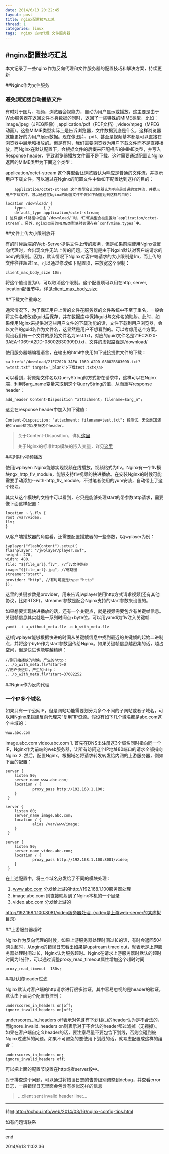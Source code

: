 ```yaml
---
date: 2014/6/13 20:22:45  
layout: post
title: nginx配置技巧汇总
thread: 1
categories: linux
tags:  nginx 方向代理 文件服务器
---
```


#nginx配置技巧汇总
----

本文记录了一些nginx作为反向代理和文件服务器的配置技巧和解决方案，持续更新

##Nginx作为文件服务

### 避免浏览器自动播放文件

 有时对于图片、视频，浏览器会视能力，自动为用户显示或播放。这主要是由于Web服务器在返回文件本身数据的同时，返回了一些特殊的MIME类型，比如：image/jpeg（JPEG图像）,application/pdf（PDF文档）,video/mpeg（MPEG动画）。这些MIMIE类型实际上是告诉浏览器，文件数据到底是什么，这样浏览器就能更好的为用户展示数据。现在像图片、pdf、甚至是视频基本都是可以直接在浏览器中展示和播放的。但是有时，我们需要浏览器为用户下载文件而不是直接播放，而Nginx在默认配置下，会根据文件的后缀来匹配相应的MIME类型，并写入Response header，导致浏览器播放文件而不是下载，这时需要通过配置让Nginx返回的MIME类型为下面这个类型：

application/octet-stream 这个类型会让浏览器认为响应是普通的文件流，并提示用户下载文件。可以通过在Nginx的配置文件中做如下配置达到这样的目的：

		application/octet-stream 这个类型会让浏览器认为响应是普通的文件流，并提示用户下载文件。可以通过在Nginx的配置文件中做如下配置达到这样的目的：
	
	location /download/ {
	    types        { }
	    default_type application/octet-stream;
	} 这样当Url路径中包含`/download/`时，MIME类型会被重置为`application/octet-stream`。另外，nginx自带的MIME类型映射表保存在`conf/mime.types`中。

##文件上传大小限制放开

有的时候后端的Web-Server提供文件上传的服务，但是如果前端使用Nginx做反向代理时，会出现文件无法上传的问题，这可能是由于Ngxin默认对客户端请求的body的限制。因为，默认情况下Nginx对客户端请求的大小限制是1m，而上传的文件往往超过1m。可以通过修改如下配置项，来放宽这个限制：

	client_max_body_size 10m;

将这个值设置为0，可以取消这个限制。这个配置项可以用在http, server, location配置节中。详见[client_max_body_size](http://nginx.org/en/docs/http/ngx_http_core_module.html#client_max_body_size)

##下载文件重命名

通常情况下，为了保证用户上传的文件在服务器的文件系统中不至于重名，一般会将文件名修改成guid后保存，并在数据库中保持guid与文件名的映射。此时，如果使用Nginx来提供对这些用户文件的下载功能的话，文件下载到用户浏览器，会以文件的guid名作为文件名，这显然是用户不想看到的。可以考虑用这个方案。 假设我们有一个文件的原始文件名为test.txt，对应的guid文件名是21EC2020-3AEA-1069-A2DD-08002B30309D.txt，文件的虚拟路径是/download/

使用服务器端编程语言，在输出的html中使用如下链接提供文件的下载：

	<a href="/download/21EC2020-3AEA-1069-A2DD-08002B30309D.txt?n=test.txt" target='_blank'>下载test.txt</a>

可以看到，将原始文件名以QueryString的方式带在请求中，这样可以在Nginx端，利用$arg_name变量来取到这个QueryString的值，从而重写response header：

	add_header Content-Disposition "attachment; filename=$arg_n";

这会在response header中加入如下键值：

	Content-Disposition: "attachment; filename=test.txt"; 经测试，无论是IE还是Chrome都可以支持这个header。


> 关于Content-Disposition，详见[这里](http://www.w3.org/Protocols/rfc2616/rfc2616-sec19.html#sec19.5.1)
> 
> 关于Nginx的标准http模块的嵌入变量，详见[这里](http://nginx.org/en/docs/http/ngx_http_core_module.html#variables)

##提供flv视频播放

使用jwplayer+Nginx能够实现视频在线播放，视频格式为flv。Nginx有一个flv模块ngx_http_flv_module，能够支持flv视频的快进播放。在安装Nginx的时候可能需要手动添加--with-http_flv_module，不过笔者使用的yum安装，自动带上了这个模块。

其实从这个模块的文档中可以看到，它只是能够处理start的带参数http请求，需要像下面这样配置：

	location ~ \.flv {
	root /var/video;
	flv;
	}

从客户端播放器的角度看，还需要配置播放器的一些参数，以jwplayer为例：

	jwplayer("flashContent").setup({
	flashplayer: "/jwplayer/player.swf",
	height: 270,
	width: 480,
	file: "${file_url}.flv", //flv文件路径
	image:"${file_url}.jpg", //缩略图
	streamer:"start",
	provider: "http", //有时可能是type:"http"
	});

这里的关键参数是provider，用来告诉jwplayer使用http方式请求视频(还有其他协议，比如RTSP)，streamer参数是配合Nginx支持的start参数来设置的。

如果想要实现快进播放的话，还有一个关键点，就是视频需要包含有关键帧信息。关键帧信息其实就是一系列时间点+byte位。可以用yamdi为flv注入关键帧:

	yamdi -i a_without_meta.flv -o b_with_meta.flv

这样jwplayer能够根据快进的时间从关键帧信息中找到最近的关键帧的起始二进制点，并将这个byte作为start参数回传给Nginx。如果关键帧信息越密集的话，越占空间，但是快进也能够越精确：

	//刚开始播放的时候，产生的http：
	.../b_with_meta.flv?start=0
	//用户快进后，产生的http：
	.../b_with_meta.flv?start=37682252

##Nginx作为反向代理

### 一个IP多个域名 

 如果只有一个公网IP，但是网站功能需要划分为多个不同的子网站或者子域名，可以用Nginx来搭建反向代理来“复用”IP资源。假设有如下几个域名都是abc.com这个主域的：

	www.abc.com
image.abc.com
video.abc.com 1.	首先在DNS出注册这3个域名同时指向同一个IP，Nginx作为前端的web服务器，让所有访问这个IP地址80端口的请求全部指向Nginx 2.	然后，配置Nginx，根据域名将请求转发转发给内网的上游服务器，例如下面的配置：

	server {
        listen 80;
        server_name www.abc.com;
        location / {
                proxy_pass http://192.168.1.100;
        }
     }

	server {
        listen 80;
        server_name image.abc.com;
        location / {
                alias /var/www/image;
        }
     }

	server {
        listen 80;
        server_name video.abc.com;
        location / {
                proxy_pass http://192.168.1.100:8081/video;
        }
     }

在上述配置中，将三个域名分发给了不同的模块处理：

1. www.abc.com 分发给上游的http://192.168.1.100服务器处理
2. image.abc.com 则直接映射到了Nginx本机的一个目录
3. video.abc.com 分发给上游的

http://192.168.1.100:8081/video服务器处理（video是上游web-server的某虚拟目录)

##上游服务器超时

Nginx作为反向代理的时候，如果上游服务器处理时间过长的话，有时会返回504网关超时，从nginx的错误日志看出如果是upstream timed out，就表示是上游服务器处理时间过长，Nginx认为服务超时。Nginx在请求上游服务器时默认的超时时间为1分钟，可以通过调整proxy_read_timeout属性增加这个超时时间

	proxy_read_timeout	180s;

##默认的header过滤

Nginx默认对客户端的http请求进行很多验证，其中容易忽视的是header的验证，默认由下面两个配置节控制：

	underscores_in_headers on|off;
	ignore_invalid_headers on|off;

underscores_in_headers off表示对包含有下划线(_)的header认为是不合法的，而ignore_invalid_headers on则表示对于不合法的header都过滤掉（无视掉）。如果在客户端自定义header的话，要注意尽量不要包含下划线，否则会碰到被Nginx过滤掉的问题。如果不可避免的要使用下划线的话，就考虑配置成这样的组合：

	underscores_in_headers on;
	ignore_invalid_headers off;

可以把上面的配置节设置在http或者server段中。

对于排查这个问题，可以通过将错误日志的告警级别调整到debug，并查看error日志，一般错误日志里面会包含有类似这样的信息

> …client sent invalid header line:…

------------
转自:http://pchou.info/web/2014/03/16/nginx-config-tips.html

如有问题请联系

----------

end

2014/6/13 11:02:36 